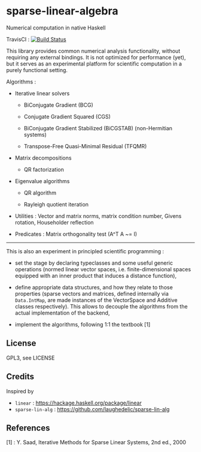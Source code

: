 # sparse-linear-algebra

Numerical computation in native Haskell

TravisCI : [![Build Status](https://travis-ci.org/ocramz/sparse-linear-algebra.png)](https://travis-ci.org/ocramz/sparse-linear-algebra)

This library provides common numerical analysis functionality, without requiring any external bindings. It is not optimized for performance (yet), but it serves as an experimental platform for scientific computation in a purely functional setting.

Algorithms :

* Iterative linear solvers

    * BiConjugate Gradient (BCG)

    * Conjugate Gradient Squared (CGS)

    * BiConjugate Gradient Stabilized (BiCGSTAB) (non-Hermitian systems)

    * Transpose-Free Quasi-Minimal Residual (TFQMR)

* Matrix decompositions

    * QR factorization

* Eigenvalue algorithms

    * QR algorithm

    * Rayleigh quotient iteration

* Utilities : Vector and matrix norms, matrix condition number, Givens rotation, Householder reflection

* Predicates : Matrix orthogonality test (A^T A ~= I)



----------

This is also an experiment in principled scientific programming :

* set the stage by declaring typeclasses and some useful generic operations (normed linear vector spaces, i.e. finite-dimensional spaces equipped with an inner product that induces a distance function),

* define appropriate data structures, and how they relate to those properties (sparse vectors and matrices, defined internally via `Data.IntMap`, are made instances of the VectorSpace and Additive classes respectively). This allows to decouple the algorithms from the actual implementation of the backend,

* implement the algorithms, following 1:1 the textbook [1] 


## License

GPL3, see LICENSE

## Credits

Inspired by

* `linear` : https://hackage.haskell.org/package/linear
* `sparse-lin-alg` : https://github.com/laughedelic/sparse-lin-alg

## References

[1] : Y. Saad, Iterative Methods for Sparse Linear Systems, 2nd ed., 2000